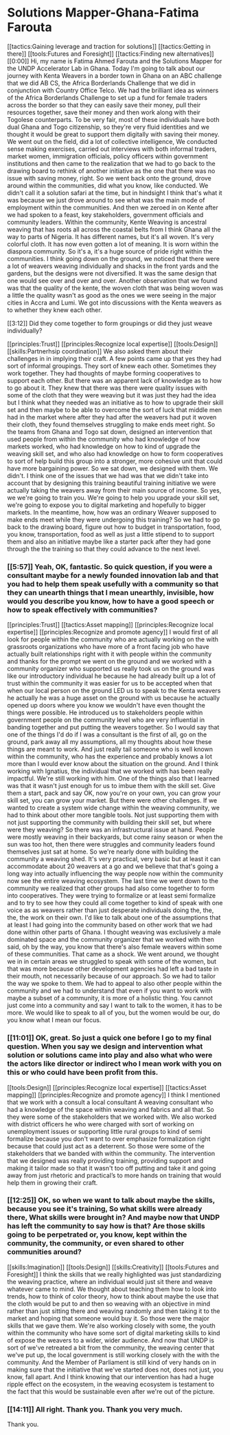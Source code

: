 # Solutions Mapper\-Ghana\-Fatima Farouta

[[tactics:Gaining leverage and traction for solutions]]
[[tactics:Getting in there]]
[[tools:Futures and Foresight]]
[[tactics:Finding new alternatives]]
[[0:00]] Hi, my name is Fatima Ahmed Farouta and the Solutions Mapper for the UNDP Accelerator Lab in Ghana\. Today I'm going to talk about our journey with Kenta Weavers in a border town in Ghana on an ABC challenge that we did AB CS, the Africa Borderlands Challenge that we did in conjunction with Country Office Telco\. We had the brilliant idea as winners of the Africa Borderlands Challenge to set up a fund for female traders across the border so that they can easily save their money, pull their resources together, save their money and then work along with their Togolese counterparts\. To be very fair, most of these individuals have both dual Ghana and Togo citizenship, so they're very fluid identities and we thought it would be great to support them digitally with saving their money\. We went out on the field, did a lot of collective intelligence, We conducted sense making exercises, carried out interviews with both informal traders, market women, immigration officials, policy officers within government institutions and then came to the realization that we had to go back to the drawing board to rethink of another initiative as the one that there was no issue with saving money, right\. So we went back onto the ground, drove around within the communities, did what you know, like conducted\. We didn't call it a solution safari at the time, but in hindsight I think that's what it was because we just drove around to see what was the main mode of employment within the communities\. And then we zeroed in on Kente after we had spoken to a feast, key stakeholders, government officials and community leaders\. Within the community, Kente Weaving is ancestral weaving that has roots all across the coastal belts from I think Ghana all the way to parts of Nigeria\. It has different names, but it's all woven\. It's very colorful cloth\. It has now even gotten a lot of meaning\. It is worn within the diaspora community\. So it's a, it's a huge source of pride right within the communities\. I think going down on the ground, we noticed that there were a lot of weavers weaving individually and shacks in the front yards and the gardens, but the designs were not diversified\. It was the same design that one would see over and over and over\. Another observation that we found was that the quality of the kente, the woven cloth that was being woven was a little the quality wasn't as good as the ones we were seeing in the major cities in Accra and Lumi\. We got into discussions with the Kenta weavers as to whether they knew each other\.


[[3:12]] Did they come together to form groupings or did they just weave individually?

[[principles:Trust]]
[[principles:Recognize local expertise]]
[[tools:Design]]
[[skills:Partnerhsip coordination]]
We also asked them about their challenges in in implying their craft\. A few points came up that yes they had sort of informal groupings\. They sort of knew each other\. Sometimes they work together\. They had thoughts of maybe forming cooperatives to support each other\. But there was an apparent lack of knowledge as to how to go about it\. They knew that there was there were quality issues with some of the cloth that they were weaving but it was just they had the idea but I think what they needed was an initiative as to how to upgrade their skill set and then maybe to be able to overcome the sort of luck that middle men had in the market where after they had after the weavers had put it woven their cloth, they found themselves struggling to make ends meet right\. So the teams from Ghana and Togo sat down, designed an intervention that used people from within the community who had knowledge of how markets worked, who had knowledge on how to kind of upgrade the weaving skill set, and who also had knowledge on how to form cooperatives to sort of help build this group into a stronger, more cohesive unit that could have more bargaining power\. So we sat down, we designed with them\. We didn't\. I think one of the issues that we had was that we didn't take into account that by designing this training beautiful training initiative we were actually taking the weavers away from their main source of income\. So yes, we we're going to train you\. We're going to help you upgrade your skill set, we're going to expose you to digital marketing and hopefully to bigger markets\. In the meantime, how, how was an ordinary Weaver supposed to make ends meet while they were undergoing this training? So we had to go back to the drawing board, figure out how to budget in transportation, food, you know, transportation, food as well as just a little stipend to to support them and also an initiative maybe like a starter pack after they had gone through the the training so that they could advance to the next level\.


### [[5:57]] Yeah, OK, fantastic\. So quick question, if you were a consultant maybe for a newly founded innovation lab and that you had to help them speak usefully with a community so that they can unearth things that I mean unearthly, invisible, how would you describe you know, how to have a good speech or how to speak effectively with communities?

[[principles:Trust]]
[[tactics:Asset mapping]]
[[principles:Recognize local expertise]]
[[principles:Recognize and promote agency]]
I would first of all look for people within the community who are actually working on the with grassroots organizations who have more of a front facing job who have actually built relationships right with it with people within the community and thanks for the prompt we went on the ground and we worked with a community organizer who supported us really took us on the ground was like our introductory individual he because he had already built up a lot of trust within the community it was easier for us to be accepted when that when our local person on the ground LED us to speak to the Kenta weavers he actually he was a huge asset on the ground with us because he actually opened up doors where you know we wouldn't have even thought the things were possible\. He introduced us to stakeholders people within government people on the community level who are very influential in banding together and put putting the weavers together\. So I would say that one of the things I'd do if I was a consultant is the first of all, go on the ground, park away all my assumptions, all my thoughts about how these things are meant to work\. And just really tail someone who is well known within the community, who has the experience and probably knows a lot more than I would ever know about the situation on the ground\. And I think working with Ignatius, the individual that we worked with has been really impactful\. We're still working with him\. One of the things also that I learned was that it wasn't just enough for us to imbue them with the skill set\. Give them a start, pack and say OK, now you're on your own, you can grow your skill set, you can grow your market\. But there were other challenges\. If we wanted to create a system wide change within the weaving community, we had to think about other more tangible tools\. Not just supporting them with not just supporting the community with building their skill set, but where were they weaving? So there was an infrastructural issue at hand\. People were mostly weaving in their backyards, but come rainy season or when the sun was too hot, then there were struggles and community leaders found themselves just sat at home\. So we're nearly done with building the community a weaving shed\. It's very practical, very basic but at least it can accommodate about 20 weavers at a go and we believe that that's going a long way into actually influencing the way people now within the community now see the entire weaving ecosystem\. The last time we went down to the community we realized that other groups had also come together to form into cooperatives\. They were trying to formalize or at least semi formalize and to try to see how they could all come together to kind of speak with one voice as as weavers rather than just desperate individuals doing the, the, the, the work on their own\. I'd like to talk about one of the assumptions that at least I had going into the community based on other work that we had done within other parts of Ghana\. I thought weaving was exclusively a male dominated space and the community organizer that we worked with then said, oh by the way, you know that there's also female weavers within some of these communities\. That came as a shock\. We went around, we thought we in in certain areas we struggled to speak with some of the women, but that was more because other development agencies had left a bad taste in their mouth, not necessarily because of our approach\. So we had to tailor the way we spoke to them\. We had to appeal to also other people within the community and we had to understand that even if you want to work with maybe a subset of a community, it is more of a holistic thing\. You cannot just come into a community and say I want to talk to the women, it has to be more\. We would like to speak to all of you, but the women would be our, do you know what I mean our focus\.


### [[11:01]] OK, great\. So just a quick one before I go to my final question\. When you say we design and intervention what solution or solutions came into play and also what who were the actors like director or indirect who I mean work with you on this or who could have been profit from this\.

[[tools:Design]]
[[principles:Recognize local expertise]]
[[tactics:Asset mapping]]
[[principles:Recognize and promote agency]]
I think I mentioned that we work with a consult a local consultant A weaving consultant who had a knowledge of the space within weaving and fabrics and all that\. So they were some of the stakeholders that we worked with\. We also worked with district officers he who were charged with sort of working on unemployment issues or supporting little rural groups to kind of semi formalize because you don't want to over emphasize formalization right because that could just act as a deterrent\. So those were some of the stakeholders that we banded with within the community\. The intervention that we designed was really providing training, providing support and making it tailor made so that it wasn't too off putting and take it and going away from just rhetoric and practical’s to more hands on training that would help them in growing their craft\.


### [[12:25]] OK, so when we want to talk about maybe the skills, because you see it's training, So what skills were already there, What skills were brought in? And maybe now that UNDP has left the community to say how is that? Are those skills going to be perpetrated or, you know, kept within the community, the community, or even shared to other communities around?

[[skills:Imagination]]
[[tools:Design]]
[[skills:Creativity]]
[[tools:Futures and Foresight]]
I think the skills that we really highlighted was just standardizing the weaving practice, where an individual would just sit there and weave whatever came to mind\. We thought about teaching them how to look into trends, how to think of color theory, how to think about maybe the use that the cloth would be put to and then so weaving with an objective in mind rather than just sitting there and weaving randomly and then taking it to the market and hoping that someone would buy it\. So those were the major skills that we gave them\. We're also working closely with some, the youth within the community who have some sort of digital marketing skills to kind of expose the weavers to a wider, wider audience\. And now that UNDP is sort of we've retreated a bit from the community, the weaving center that we've put up, the local government is still working closely with the with the community\. And the Member of Parliament is still kind of very hands on in making sure that the initiative that we've started does not, does not just, you know, fall apart\. And I think knowing that our intervention has had a huge ripple effect on the ecosystem, in the weaving ecosystem is testament to the fact that this would be sustainable even after we're out of the picture\.


### [[14:11]] All right\. Thank you\. Thank you very much\.

Thank you\.

